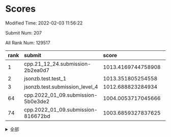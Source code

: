 # Scores

Modified Time: 2022-02-03 11:56:22

Submit Num: 207

All Rank Num: 129517

| rank |               submit               |       score        |       sigma        | pk_num |
| :--- | :--------------------------------- | :----------------- | :----------------- | :----- |
| 1    | cpp.21_12_24.submission-2b2ea0d7   | 1013.4169744758908 | 0.8051162600452184 | 2503   |
| 2    | jsonzb.test.test_1                 | 1013.351805254558  | 0.8462254959345289 | 2501   |
| 3    | jsonzb.test.submission_level_4     | 1012.688823284934  | 0.8153059823455093 | 2499   |
| 64   | cpp.2022_01_09.submission-5b0e3de2 | 1004.0053717045666 | 0.7174776183805605 | 2501   |
| 74   | cpp.2022_01_09.submission-816672bd | 1003.6859327837625 | 0.715981412554311  | 2504   |


<details>
<summary>全部</summary>

| rank |                 submit                 |       score        |       sigma        | pk_num |
| :--- | :------------------------------------- | :----------------- | :----------------- | :----- |
| 1    | cpp.21_12_24.submission-2b2ea0d7       | 1013.4169744758908 | 0.8051162600452184 | 2503   |
| 2    | jsonzb.test.test_1                     | 1013.351805254558  | 0.8462254959345289 | 2501   |
| 3    | jsonzb.test.submission_level_4         | 1012.688823284934  | 0.8153059823455093 | 2499   |
| 4    | gobigger.level_3.submission_level_3_13 | 1012.1124810630348 | 0.7737596077933542 | 2505   |
| 5    | gobigger.level_3.submission_level_3_30 | 1011.4850740423583 | 0.7576123822650064 | 2506   |
| 6    | gobigger.level_3.submission_level_3_33 | 1011.3154051173035 | 0.7887877275167369 | 2507   |
| 7    | gobigger.level_3.submission_level_3_9  | 1011.3019025392483 | 0.7617051727681381 | 2504   |
| 8    | gobigger.level_3.submission_level_3_35 | 1011.0646308317885 | 0.7705529153779657 | 2504   |
| 9    | gobigger.level_3.submission_level_3_28 | 1011.019233812425  | 0.8096630946226617 | 2504   |
| 10   | gobigger.level_3.submission_level_3_18 | 1010.914393757588  | 0.7489930593295794 | 2507   |
| 11   | gobigger.level_3.submission_level_3_1  | 1010.8316054643237 | 0.7665615913750622 | 2500   |
| 12   | gobigger.level_3.submission_level_3_6  | 1010.7517109580439 | 0.7569886739535481 | 2498   |
| 13   | gobigger.level_3.submission_level_3_17 | 1010.6924280066285 | 0.7781447360850567 | 2499   |
| 14   | gobigger.level_3.submission_level_3_11 | 1010.6269066404025 | 0.7648501283209143 | 2502   |
| 15   | gobigger.level_3.submission_level_3_16 | 1010.6057049268803 | 0.769304301658448  | 2499   |
| 16   | gobigger.level_3.submission_level_3_25 | 1010.5272786381795 | 0.7571021286936401 | 2502   |
| 17   | gobigger.level_3.submission_level_3_21 | 1010.4997560548308 | 0.770519110334576  | 2505   |
| 18   | gobigger.level_3.submission_level_3_26 | 1010.4784974648613 | 0.7699443514705919 | 2503   |
| 19   | gobigger.level_3.submission_level_3_19 | 1010.4784535077351 | 0.762970347754543  | 2504   |
| 20   | gobigger.level_3.submission_level_3_47 | 1010.3928478032907 | 0.7580111271901194 | 2505   |
| 21   | gobigger.level_3.submission_level_3_29 | 1010.3418036495058 | 0.7686360086389863 | 2500   |
| 22   | gobigger.level_3.submission_level_3_36 | 1010.176615566923  | 0.7622734596144296 | 2500   |
| 23   | gobigger.level_3.submission_level_3_14 | 1010.1700931019062 | 0.758714719883275  | 2506   |
| 24   | gobigger.level_3.submission_level_3_32 | 1010.1242459342179 | 0.7619448109790254 | 2508   |
| 25   | gobigger.level_3.submission_level_3_31 | 1010.0365968120594 | 0.7860579192996653 | 2506   |
| 26   | gobigger.level_3.submission_level_3_38 | 1010.006718549585  | 0.7639554604977888 | 2497   |
| 27   | gobigger.level_3.submission_level_3_49 | 1009.9865698134087 | 0.7584076556235464 | 2503   |
| 28   | gobigger.level_3.submission_level_3_3  | 1009.9658905947091 | 0.7492685919376336 | 2501   |
| 29   | gobigger.level_3.submission_level_3_37 | 1009.9364254881576 | 0.7591844553177057 | 2500   |
| 30   | gobigger.level_3.submission_level_3_34 | 1009.9079064798206 | 0.7748339701419003 | 2505   |
| 31   | gobigger.level_3.submission_level_3_5  | 1009.842205577015  | 0.7813253190747556 | 2503   |
| 32   | gobigger.level_3.submission_level_3_41 | 1009.8139366292786 | 0.76437143207564   | 2500   |
| 33   | gobigger.level_3.submission_level_3_4  | 1009.7643635245599 | 0.7484783573171853 | 2503   |
| 34   | gobigger.level_3.submission_level_3_20 | 1009.6595671766117 | 0.7503003672573684 | 2511   |
| 35   | gobigger.level_3.submission_level_3_40 | 1009.6052636871613 | 0.7562028245559312 | 2504   |
| 36   | gobigger.level_3.submission_level_3_24 | 1009.5519330146387 | 0.7575799799341327 | 2497   |
| 37   | gobigger.level_3.submission_level_3_44 | 1009.5314315276062 | 0.754439873774959  | 2501   |
| 38   | gobigger.level_3.submission_level_3_42 | 1009.5279127646912 | 0.7449801387883401 | 2503   |
| 39   | gobigger.level_3.submission_level_3_46 | 1009.4946303771013 | 0.7424728549326126 | 2502   |
| 40   | gobigger.level_3.submission_level_3_10 | 1009.4895214465536 | 0.7651388757782307 | 2503   |
| 41   | gobigger.level_3.submission_level_3_45 | 1009.4583362555081 | 0.7406035654115718 | 2506   |
| 42   | gobigger.level_3.submission_level_3_2  | 1009.406516474082  | 0.7488006128387534 | 2509   |
| 43   | gobigger.level_3.submission_level_3_0  | 1009.4019898989332 | 0.758208664948398  | 2501   |
| 44   | gobigger.level_3.submission_level_3_22 | 1009.3970776617698 | 0.7521841088041372 | 2503   |
| 45   | gobigger.level_3.submission_level_3_8  | 1009.2758741084749 | 0.7340011184094416 | 2506   |
| 46   | gobigger.level_3.submission_level_3_7  | 1009.2698605373861 | 0.7825303089412274 | 2501   |
| 47   | gobigger.level_3.submission_level_3_12 | 1009.193999151578  | 0.7450059799892842 | 2502   |
| 48   | gobigger.level_3.submission_level_3_43 | 1009.145689723904  | 0.7467354918419395 | 2508   |
| 49   | gobigger.level_3.submission_level_3_48 | 1009.036866955725  | 0.7347717719417292 | 2503   |
| 50   | gobigger.level_3.submission_level_3_23 | 1009.0215391776587 | 0.75400888798232   | 2504   |
| 51   | gobigger.level_3.submission_level_3_27 | 1008.9559644486999 | 0.7520440635965087 | 2506   |
| 52   | gobigger.level_3.submission_level_3_39 | 1008.7771985108554 | 0.7618257531211388 | 2501   |
| 53   | gobigger.level_3.submission_level_3_15 | 1008.3367429051453 | 0.7413561913698361 | 2503   |
| 54   | gobigger.level_1.submission_level_1_5  | 1004.7340963167509 | 0.7323208886899517 | 2506   |
| 55   | gobigger.level_1.submission_level_1_21 | 1004.4805771585244 | 0.7153478415302507 | 2503   |
| 56   | gobigger.level_1.submission_level_1_39 | 1004.3254025814701 | 0.7233262197602571 | 2505   |
| 57   | gobigger.level_1.submission_level_1_7  | 1004.1548847553194 | 0.7265364595403223 | 2499   |
| 58   | gobigger.level_1.submission_level_1_0  | 1004.1362980404791 | 0.7193313483017564 | 2499   |
| 59   | gobigger.level_1.submission_level_1_48 | 1004.1154498862495 | 0.7212533872021321 | 2503   |
| 60   | gobigger.level_1.submission_level_1_49 | 1004.1099774940028 | 0.7158854445788857 | 2504   |
| 61   | gobigger.level_1.submission_level_1_31 | 1004.1068033554171 | 0.7104609648366329 | 2503   |
| 62   | gobigger.level_1.submission_level_1_32 | 1004.095432918366  | 0.7174670324982892 | 2499   |
| 63   | gobigger.level_1.submission_level_1_37 | 1004.0222617676927 | 0.7229251198520869 | 2500   |
| 64   | cpp.2022_01_09.submission-5b0e3de2     | 1004.0053717045666 | 0.7174776183805605 | 2501   |
| 65   | gobigger.level_1.submission_level_1_9  | 1003.96867163083   | 0.7217537755977065 | 2502   |
| 66   | gobigger.level_1.submission_level_1_42 | 1003.8792443640807 | 0.7199124968334778 | 2497   |
| 67   | gobigger.level_1.submission_level_1_15 | 1003.8598311427025 | 0.7133351674889931 | 2504   |
| 68   | gobigger.level_1.submission_level_1_13 | 1003.8214691852719 | 0.7159386456590117 | 2501   |
| 69   | gobigger.level_1.submission_level_1_43 | 1003.8108284071169 | 0.7161889798682367 | 2509   |
| 70   | gobigger.level_1.submission_level_1_19 | 1003.8095989389973 | 0.7057466874657149 | 2505   |
| 71   | gobigger.level_1.submission_level_1_45 | 1003.7943719294029 | 0.719043862583896  | 2497   |
| 72   | gobigger.level_1.submission_level_1_18 | 1003.778038729996  | 0.7132896275380408 | 2502   |
| 73   | gobigger.level_1.submission_level_1_26 | 1003.7664695217218 | 0.7092913988275232 | 2504   |
| 74   | cpp.2022_01_09.submission-816672bd     | 1003.6859327837625 | 0.715981412554311  | 2504   |
| 75   | gobigger.level_1.submission_level_1_16 | 1003.6636672320531 | 0.7234326596786176 | 2507   |
| 76   | gobigger.level_1.submission_level_1_3  | 1003.4197427977149 | 0.708596769774847  | 2500   |
| 77   | gobigger.level_1.submission_level_1_10 | 1003.3836859548317 | 0.7202862579042606 | 2504   |
| 78   | gobigger.level_1.submission_level_1_6  | 1003.3713146571486 | 0.7185785406598114 | 2503   |
| 79   | gobigger.level_1.submission_level_1_29 | 1003.3271115528255 | 0.7153277799963007 | 2506   |
| 80   | gobigger.level_1.submission_level_1_14 | 1003.314363862801  | 0.7208748318404036 | 2503   |
| 81   | gobigger.level_1.submission_level_1_36 | 1003.3134226001503 | 0.7063719151913399 | 2501   |
| 82   | gobigger.level_1.submission_level_1_23 | 1003.2975914016696 | 0.7178440853349268 | 2501   |
| 83   | gobigger.level_1.submission_level_1_41 | 1003.2966948868519 | 0.7112717705944033 | 2500   |
| 84   | gobigger.level_1.submission_level_1_22 | 1003.2606450988876 | 0.7263586759064277 | 2504   |
| 85   | gobigger.level_1.submission_level_1_1  | 1003.2207618131649 | 0.7229982159319932 | 2499   |
| 86   | gobigger.level_1.submission_level_1_28 | 1003.1797318026331 | 0.7092242138856438 | 2503   |
| 87   | gobigger.level_1.submission_level_1_35 | 1003.1069751540435 | 0.7194425654238036 | 2503   |
| 88   | gobigger.level_1.submission_level_1_47 | 1003.0867969215899 | 0.7155139848799028 | 2507   |
| 89   | gobigger.level_1.submission_level_1_8  | 1003.0654356862439 | 0.711810214376878  | 2500   |
| 90   | gobigger.level_1.submission_level_1_40 | 1003.0458302084116 | 0.7112930804521195 | 2503   |
| 91   | gobigger.level_1.submission_level_1_4  | 1003.0279723896441 | 0.7198209455248465 | 2499   |
| 92   | gobigger.level_1.submission_level_1_34 | 1002.9573181594616 | 0.7202802673493521 | 2500   |
| 93   | gobigger.level_1.submission_level_1_24 | 1002.8537121483472 | 0.7119128209424934 | 2506   |
| 94   | gobigger.level_1.submission_level_1_20 | 1002.7579537248818 | 0.7228186250693611 | 2502   |
| 95   | gobigger.level_1.submission_level_1_11 | 1002.7364016666975 | 0.7054225787874404 | 2506   |
| 96   | gobigger.level_1.submission_level_1_12 | 1002.6661454846826 | 0.7098125720321141 | 2499   |
| 97   | gobigger.level_1.submission_level_1_30 | 1002.5118550544462 | 0.7168934301985012 | 2510   |
| 98   | gobigger.level_1.submission_level_1_27 | 1002.4970379233785 | 0.7086927931166023 | 2500   |
| 99   | gobigger.level_1.submission_level_1_38 | 1002.4592613949911 | 0.7166490049386468 | 2498   |
| 100  | gobigger.level_1.submission_level_1_46 | 1002.4176198966098 | 0.7197990800038095 | 2504   |
| 101  | gobigger.level_1.submission_level_1_17 | 1002.40503653115   | 0.7189652861048071 | 2506   |
| 102  | gobigger.level_1.submission_level_1_44 | 1002.3405641312439 | 0.7149521198746595 | 2504   |
| 103  | gobigger.level_1.submission_level_1_2  | 1002.3398116984652 | 0.7167535584602959 | 2505   |
| 104  | gobigger.level_1.submission_level_1_33 | 1002.042111578221  | 0.7251541820059053 | 2501   |
| 105  | gobigger.level_1.submission_level_1_25 | 1001.6521078267    | 0.7061319198638595 | 2505   |
| 106  | gobigger.random.submission_random_12   | 997.0796328280114  | 0.7084078973738357 | 2505   |
| 107  | gobigger.random.submission_random_5    | 997.0681776662914  | 0.7230442754507996 | 2509   |
| 108  | gobigger.random.submission_random_21   | 996.8347019135904  | 0.7122010956737572 | 2501   |
| 109  | gobigger.random.submission_random_18   | 996.6231254489666  | 0.7095270031777309 | 2503   |
| 110  | gobigger.random.submission_random_30   | 996.5092568325581  | 0.7124859616643042 | 2504   |
| 111  | gobigger.random.submission_random_19   | 996.4871814945832  | 0.7046065393864465 | 2501   |
| 112  | gobigger.random.submission_random_35   | 996.486572555927   | 0.720504066228411  | 2500   |
| 113  | gobigger.random.submission_random_32   | 996.413792354982   | 0.7173633900869117 | 2506   |
| 114  | gobigger.random.submission_random_7    | 996.3855881452971  | 0.7108891018968845 | 2500   |
| 115  | gobigger.random.submission_random_10   | 996.2691022463132  | 0.7146451370611685 | 2504   |
| 116  | gobigger.random.submission_random_4    | 996.2513268350149  | 0.7112395336628404 | 2505   |
| 117  | gobigger.random.submission_random_46   | 996.2272682740112  | 0.7248224000174811 | 2502   |
| 118  | gobigger.random.submission_random_33   | 996.1713258166853  | 0.707980684008877  | 2504   |
| 119  | gobigger.random.submission_random_36   | 996.1425658352264  | 0.7104243586936475 | 2501   |
| 120  | gobigger.random.submission_random_25   | 996.1233057058023  | 0.7090308026025521 | 2505   |
| 121  | gobigger.random.submission_random_41   | 996.1118120151846  | 0.733541125118095  | 2506   |
| 122  | gobigger.random.submission_random_6    | 996.1072109037168  | 0.710080371638279  | 2506   |
| 123  | gobigger.random.submission_random_8    | 996.1041651215181  | 0.7127406914549512 | 2498   |
| 124  | gobigger.random.submission_random_29   | 996.0915978400436  | 0.7121750947583835 | 2509   |
| 125  | gobigger.random.submission_random_38   | 996.019872707843   | 0.7204953275836035 | 2500   |
| 126  | gobigger.random.submission_random_27   | 995.9410218275524  | 0.7211374600248878 | 2500   |
| 127  | gobigger.random.submission_random_24   | 995.9219774640933  | 0.7125084732220899 | 2506   |
| 128  | gobigger.random.submission_random_39   | 995.9142418909723  | 0.7065144621106938 | 2503   |
| 129  | gobigger.random.submission_random_1    | 995.9087181990197  | 0.7269209538514686 | 2500   |
| 130  | gobigger.random.submission_random_37   | 995.9069904437334  | 0.7088900548891838 | 2504   |
| 131  | gobigger.random.submission_random_48   | 995.8846558760373  | 0.7102723607422333 | 2504   |
| 132  | gobigger.random.submission_random_14   | 995.8488340280944  | 0.7222587467007026 | 2503   |
| 133  | gobigger.random.submission_random_22   | 995.8472889086426  | 0.714642697248705  | 2501   |
| 134  | gobigger.random.submission_random_31   | 995.7609329658138  | 0.7173015968748897 | 2502   |
| 135  | gobigger.random.submission_random_49   | 995.6843803555831  | 0.7059715372431581 | 2500   |
| 136  | gobigger.random.submission_random_28   | 995.6542710016041  | 0.7215426851135314 | 2501   |
| 137  | gobigger.random.submission_random_45   | 995.6038167868363  | 0.6981296111074207 | 2503   |
| 138  | gobigger.random.submission_random_13   | 995.5943994871557  | 0.705384198011094  | 2503   |
| 139  | gobigger.random.submission_random_2    | 995.5708213079962  | 0.730879693906996  | 2500   |
| 140  | gobigger.random.submission_random_44   | 995.4760209480387  | 0.7135121603857129 | 2502   |
| 141  | gobigger.random.submission_random_17   | 995.4731509197826  | 0.6951592638826135 | 2503   |
| 142  | gobigger.random.submission_random_20   | 995.4519998029457  | 0.7038197500930043 | 2498   |
| 143  | gobigger.random.submission_random_15   | 995.4461433692367  | 0.7209061498925182 | 2501   |
| 144  | gobigger.random.submission_random_23   | 995.3924543314622  | 0.7144028338660695 | 2501   |
| 145  | gobigger.random.submission_random_9    | 995.3832516169678  | 0.7277633105340626 | 2493   |
| 146  | gobigger.random.submission_random_40   | 995.345634257165   | 0.7205658863735593 | 2506   |
| 147  | gobigger.random.submission_random_0    | 995.1564535252345  | 0.7192661343950008 | 2501   |
| 148  | gobigger.random.submission_random_34   | 995.1189907073824  | 0.7190247458137574 | 2507   |
| 149  | gobigger.random.submission_random_26   | 995.0898285615337  | 0.7147241490983511 | 2501   |
| 150  | gobigger.random.submission_random_43   | 994.9800759308582  | 0.7111745513103677 | 2505   |
| 151  | gobigger.random.submission_random_42   | 994.8473680940358  | 0.7148327059118373 | 2501   |
| 152  | gobigger.random.submission_random_47   | 994.7756901661041  | 0.7303310663219419 | 2502   |
| 153  | gobigger.random.submission_random_3    | 994.7339126931005  | 0.7168932840674708 | 2503   |
| 154  | gobigger.random.submission_random_11   | 994.7285144420869  | 0.7199732010217922 | 2503   |
| 155  | gobigger.random.submission_random_16   | 994.6787018693078  | 0.7192555690110322 | 2505   |
| 156  | gobigger.level_2.submission_level_2_18 | 994.0196561685965  | 0.7223719800320023 | 2497   |
| 157  | gobigger.level_2.submission_level_2_1  | 993.7962409817538  | 0.7121419359336191 | 2505   |
| 158  | gobigger.level_2.submission_level_2_31 | 993.7652886954075  | 0.7205060927651085 | 2501   |
| 159  | gobigger.level_2.submission_level_2_5  | 993.3804147677636  | 0.7382280308323785 | 2500   |
| 160  | gobigger.level_2.submission_level_2_20 | 993.2663584420973  | 0.7279660609792887 | 2507   |
| 161  | gobigger.level_2.submission_level_2_0  | 993.2530362388491  | 0.7517015252506946 | 2498   |
| 162  | gobigger.level_2.submission_level_2_36 | 993.2441148625785  | 0.754639662897442  | 2503   |
| 163  | gobigger.level_2.submission_level_2_29 | 993.1898870905591  | 0.7352557477629841 | 2503   |
| 164  | gobigger.level_2.submission_level_2_2  | 993.1337832853299  | 0.7322218615506599 | 2501   |
| 165  | gobigger.level_2.submission_level_2_9  | 993.0841986658393  | 0.7443700658982155 | 2506   |
| 166  | gobigger.level_2.submission_level_2_8  | 992.9344225631542  | 0.7235940768628959 | 2502   |
| 167  | gobigger.level_2.submission_level_2_34 | 992.9335970667493  | 0.7326689714756603 | 2500   |
| 168  | gobigger.level_2.submission_level_2_35 | 992.7673854287452  | 0.7558235631208209 | 2502   |
| 169  | gobigger.level_2.submission_level_2_37 | 992.7393479438068  | 0.7494135018317091 | 2499   |
| 170  | gobigger.level_2.submission_level_2_30 | 992.5406985757277  | 0.7396879644852135 | 2502   |
| 171  | gobigger.level_2.submission_level_2_41 | 992.5214035624776  | 0.7296838484550734 | 2502   |
| 172  | gobigger.level_2.submission_level_2_17 | 992.4613514622861  | 0.7366602999256278 | 2500   |
| 173  | gobigger.level_2.submission_level_2_3  | 992.3704167323843  | 0.7475989486424444 | 2504   |
| 174  | gobigger.level_2.submission_level_2_24 | 992.2678689157112  | 0.7569613486259698 | 2504   |
| 175  | gobigger.level_2.submission_level_2_27 | 992.1324173785439  | 0.745559370018521  | 2506   |
| 176  | gobigger.level_2.submission_level_2_19 | 992.1131664876109  | 0.7277384810399088 | 2501   |
| 177  | gobigger.level_2.submission_level_2_25 | 992.0699651635891  | 0.7352393127766093 | 2505   |
| 178  | gobigger.level_2.submission_level_2_46 | 991.957789497236   | 0.7486918405795275 | 2514   |
| 179  | gobigger.level_2.submission_level_2_40 | 991.9240187180806  | 0.7563963194733859 | 2504   |
| 180  | gobigger.level_2.submission_level_2_13 | 991.9176945992579  | 0.748998437598073  | 2505   |
| 181  | gobigger.level_2.submission_level_2_23 | 991.9156100126617  | 0.7470942749759742 | 2501   |
| 182  | gobigger.level_2.submission_level_2_44 | 991.8732213462536  | 0.747700318780737  | 2504   |
| 183  | gobigger.level_2.submission_level_2_33 | 991.8538230850851  | 0.7396351018984254 | 2497   |
| 184  | gobigger.level_2.submission_level_2_49 | 991.7623954137595  | 0.7646142396136665 | 2504   |
| 185  | gobigger.level_2.submission_level_2_48 | 991.7544551825206  | 0.7473541428422913 | 2501   |
| 186  | gobigger.level_2.submission_level_2_39 | 991.740594253362   | 0.7502037554344217 | 2499   |
| 187  | gobigger.level_2.submission_level_2_11 | 991.6782305988365  | 0.752840998752994  | 2502   |
| 188  | gobigger.level_2.submission_level_2_15 | 991.5706259204732  | 0.7523729720792505 | 2501   |
| 189  | gobigger.level_2.submission_level_2_43 | 991.392064967565   | 0.7314666352853867 | 2500   |
| 190  | gobigger.level_2.submission_level_2_28 | 991.3725936194489  | 0.7708061958231059 | 2500   |
| 191  | gobigger.level_2.submission_level_2_10 | 991.3483124418418  | 0.7641246537415387 | 2502   |
| 192  | gobigger.level_2.submission_level_2_45 | 991.2827030114076  | 0.7406981288670131 | 2506   |
| 193  | gobigger.level_2.submission_level_2_6  | 991.2738543866598  | 0.7318089958600221 | 2505   |
| 194  | gobigger.level_2.submission_level_2_21 | 991.2612274955479  | 0.7444037654821588 | 2504   |
| 195  | gobigger.level_2.submission_level_2_7  | 991.2027814758679  | 0.7617580111688483 | 2507   |
| 196  | gobigger.level_2.submission_level_2_14 | 991.0454764802957  | 0.7639630042338088 | 2501   |
| 197  | gobigger.level_2.submission_level_2_47 | 991.0047271651232  | 0.7518823026046559 | 2500   |
| 198  | gobigger.level_2.submission_level_2_22 | 990.9961881353693  | 0.7731894480077528 | 2509   |
| 199  | gobigger.level_2.submission_level_2_4  | 990.9343619378359  | 0.7414524808356375 | 2499   |
| 200  | gobigger.level_2.submission_level_2_12 | 990.8368185829431  | 0.7685142591810638 | 2498   |
| 201  | gobigger.level_2.submission_level_2_26 | 990.7697080414697  | 0.758117130993424  | 2507   |
| 202  | gobigger.level_2.submission_level_2_38 | 990.7438297341785  | 0.7682604678168221 | 2503   |
| 203  | gobigger.level_2.submission_level_2_42 | 990.691043939805   | 0.74964768313014   | 2503   |
| 204  | gobigger.level_2.submission_level_2_16 | 990.5849492655741  | 0.7577156902187691 | 2507   |
| 205  | gobigger.level_2.submission_level_2_32 | 990.1644067406493  | 0.7501763307059656 | 2500   |
| 206  | gobigger.none.submission_none_1        | 975.6315559927776  | 1.5180228144335568 | 2505   |
| 207  | gobigger.none.submission_none_0        | 975.5051002687817  | 1.5089207595389211 | 2505   |

</details>